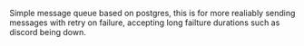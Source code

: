 Simple message queue based on postgres, this is for more realiably sending messages with retry on failure, accepting long failture durations such as discord being down.